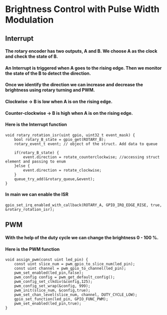 # Brightness Control with Pulse Width Modulation

## Interrupt

#### The rotary encoder has two outputs, A and B. We choose A as the clock and check the state of B. 
#### An Interrupt is triggered when A goes to the rising edge. Then we monitor the state of the B to detect the direction. 
#### Once we identify the direction we can increase and decrease the brightness using rotary turning and PWM.

#### Clockwise -> B is low when A is on the rising edge.

#### Counter-clockwise -> B is high when A is on the rising edge.

#### Here is the Interrupt function

    void rotary_rotation_isr(uint gpio, uint32_t event_mask) {
        bool rotary_B_state = gpio_get(ROTARY_B);
        rotary_event_t event; // object of the struct. Add data to queue

        if(rotary_B_state) {
            event.direction = rotate_counterclockwise; //accessing struct element and passing to enum
        }else {
            event.direction = rotate_clockwise;
        }
        queue_try_add(&rotary_queue,&event);
    }

#### In main we can enable the ISR

    gpio_set_irq_enabled_with_callback(ROTARY_A, GPIO_IRQ_EDGE_RISE, true, &rotary_rotation_isr);

## PWM

#### With the help of the duty cycle we can change the brightness 0 - 100 %. 
#### Here is the PWM function

    void assign_pwm(const uint led_pin) {
        const uint slice_num = pwm_gpio_to_slice_num(led_pin);
        const uint channel = pwm_gpio_to_channel(led_pin);
        pwm_set_enabled(led_pin,false);
        pwm_config config = pwm_get_default_config();
        pwm_config_set_clkdiv(&config,125);
        pwm_config_set_wrap(&config, 999);
        pwm_init(slice_num, &config,true);
        pwm_set_chan_level(slice_num, channel, DUTY_CYCLE_LOW);
        gpio_set_function(led_pin, GPIO_FUNC_PWM);
        pwm_set_enabled(led_pin,true);
    }


